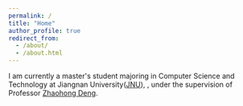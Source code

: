 ```yaml
---
permalink: /
title: "Home"
author_profile: true
redirect_from: 
  - /about/
  - /about.html
---
```


I am currently a master's student majoring in Computer Science and Technology at Jiangnan University([JNU](https://www.jiangnan.edu.cn/)), , under the supervision of Professor [Zhaohong Deng](http://ai.jiangnan.edu.cn/info/1013/1548.htm).
